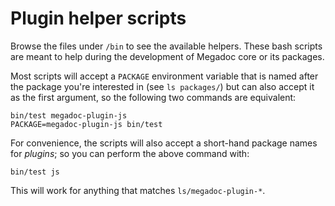 # Plugin helper scripts

Browse the files under `/bin` to see the available helpers. These bash scripts 
are meant to help during the development of Megadoc core or its packages.

Most scripts will accept a `PACKAGE` environment variable that is named after
the package you're interested in (see `ls packages/`) but can also accept it
as the first argument, so the following two commands are equivalent:

    bin/test megadoc-plugin-js
    PACKAGE=megadoc-plugin-js bin/test

For convenience, the scripts will also accept a short-hand package names for 
_plugins_; so you can perform the above command with:

    bin/test js

This will work for anything that matches `ls/megadoc-plugin-*`.